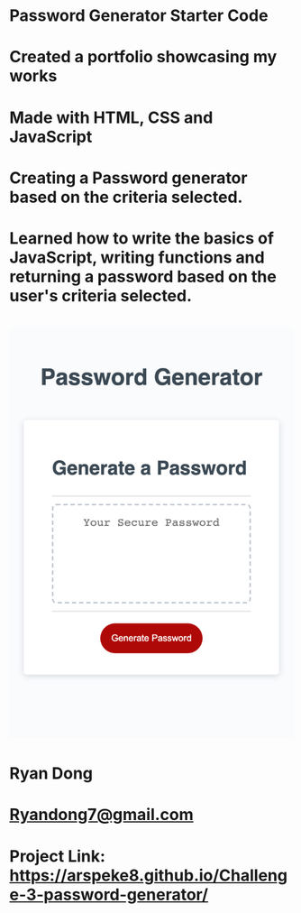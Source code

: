 # Password Generator Starter Code

# Created a portfolio showcasing my works

# Made with HTML, CSS and JavaScript

# Creating a Password generator based on the criteria selected.

# Learned how to write the basics of JavaScript, writing functions and returning a password based on the user's criteria selected.

# ![Portfolio Ryan Dong.](./Assets/_Users_ryandong_Desktop_Coding-Bootcamp_Challenges_Challenge-3-8.29.22_Challenge-3-password-generator_index.html.png)

# Ryan Dong

# Ryandong7@gmail.com

# Project Link: https://arspeke8.github.io/Challenge-3-password-generator/
